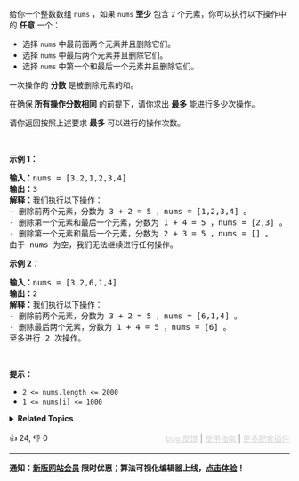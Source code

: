 <p>给你一个整数数组&nbsp;<code>nums</code>&nbsp;，如果&nbsp;<code>nums</code>&nbsp;<strong>至少</strong>&nbsp;包含 <code>2</code>&nbsp;个元素，你可以执行以下操作中的&nbsp;<strong>任意</strong>&nbsp;一个：</p>

<ul> 
 <li>选择 <code>nums</code>&nbsp;中最前面两个元素并且删除它们。</li> 
 <li>选择 <code>nums</code>&nbsp;中最后两个元素并且删除它们。</li> 
 <li>选择 <code>nums</code>&nbsp;中第一个和最后一个元素并且删除它们。</li> 
</ul>

<p>一次操作的&nbsp;<strong>分数</strong>&nbsp;是被删除元素的和。</p>

<p>在确保<strong>&nbsp;所有操作分数相同</strong>&nbsp;的前提下，请你求出&nbsp;<strong>最多</strong>&nbsp;能进行多少次操作。</p>

<p>请你返回按照上述要求&nbsp;<strong>最多</strong>&nbsp;可以进行的操作次数。</p>

<p>&nbsp;</p>

<p><strong class="example">示例 1：</strong></p>

<pre>
<b>输入：</b>nums = [3,2,1,2,3,4]
<b>输出：</b>3
<b>解释：</b>我们执行以下操作：
- 删除前两个元素，分数为 3 + 2 = 5 ，nums = [1,2,3,4] 。
- 删除第一个元素和最后一个元素，分数为 1 + 4 = 5 ，nums = [2,3] 。
- 删除第一个元素和最后一个元素，分数为 2 + 3 = 5 ，nums = [] 。
由于 nums 为空，我们无法继续进行任何操作。
</pre>

<p><strong class="example">示例 2：</strong></p>

<pre>
<b>输入：</b>nums = [3,2,6,1,4]
<b>输出：</b>2
<b>解释：</b>我们执行以下操作：
- 删除前两个元素，分数为 3 + 2 = 5 ，nums = [6,1,4] 。
- 删除最后两个元素，分数为 1 + 4 = 5 ，nums = [6] 。
至多进行 2 次操作。
</pre>

<p>&nbsp;</p>

<p><strong>提示：</strong></p>

<ul> 
 <li><code>2 &lt;= nums.length &lt;= 2000</code></li> 
 <li><code>1 &lt;= nums[i] &lt;= 1000</code></li> 
</ul>

<details><summary><strong>Related Topics</strong></summary>记忆化搜索 | 数组 | 动态规划</details><br>

<div>👍 24, 👎 0<span style='float: right;'><span style='color: gray;'><a href='https://github.com/labuladong/fucking-algorithm/discussions/939' target='_blank' style='color: lightgray;text-decoration: underline;'>bug 反馈</a> | <a href='https://labuladong.online/algo/fname.html?fname=jb插件简介' target='_blank' style='color: lightgray;text-decoration: underline;'>使用指南</a> | <a href='https://labuladong.online/algo/images/others/%E5%85%A8%E5%AE%B6%E6%A1%B6.jpg' target='_blank' style='color: lightgray;text-decoration: underline;'>更多配套插件</a></span></span></div>

<div id="labuladong"><hr>

**通知：[新版网站会员](https://labuladong.online/algo/intro/site-vip/) 限时优惠；算法可视化编辑器上线，[点击体验](https://labuladong.online/algo/intro/visualize/)！**

</div>

